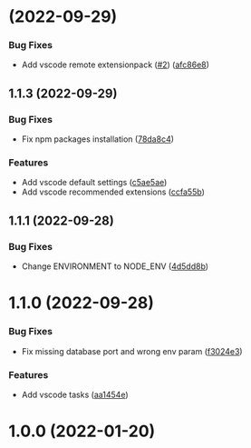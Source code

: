 #  (2022-09-29)


### Bug Fixes

* Add vscode remote extensionpack ([#2](https://github.com/foxfabi/nodeDEV/issues/2)) ([afc86e8](https://github.com/foxfabi/nodeDEV/commit/afc86e82f96d3e21fefa44608021fa4bde6e6ef2))



## 1.1.3 (2022-09-29)


### Bug Fixes

* Fix npm packages installation ([78da8c4](https://github.com/foxfabi/nodeDEV/commit/78da8c48e9e3a45e070cbdbd185a9b1d10475352))


### Features

* Add vscode default settings ([c5ae5ae](https://github.com/foxfabi/nodeDEV/commit/c5ae5ae85772712d3a3d0e1e31a67891c27b5d0c))
* Add vscode recommended extensions ([ccfa55b](https://github.com/foxfabi/nodeDEV/commit/ccfa55b864caab58c55c50089f69df4ab4a9cea0))



## 1.1.1 (2022-09-28)


### Bug Fixes

* Change ENVIRONMENT to NODE_ENV ([4d5dd8b](https://github.com/foxfabi/nodeDEV/commit/4d5dd8b4c88b4eef7a54999586749bf4e1a6d80e))



# 1.1.0 (2022-09-28)


### Bug Fixes

* Fix missing database port and wrong env param ([f3024e3](https://github.com/foxfabi/nodeDEV/commit/f3024e32df9f608275c1e2704e9c54e106092961))


### Features

* Add vscode tasks ([aa1454e](https://github.com/foxfabi/nodeDEV/commit/aa1454e81289f37abd1f8ca454f2f4efe4b94fdd))



# 1.0.0 (2022-01-20)



